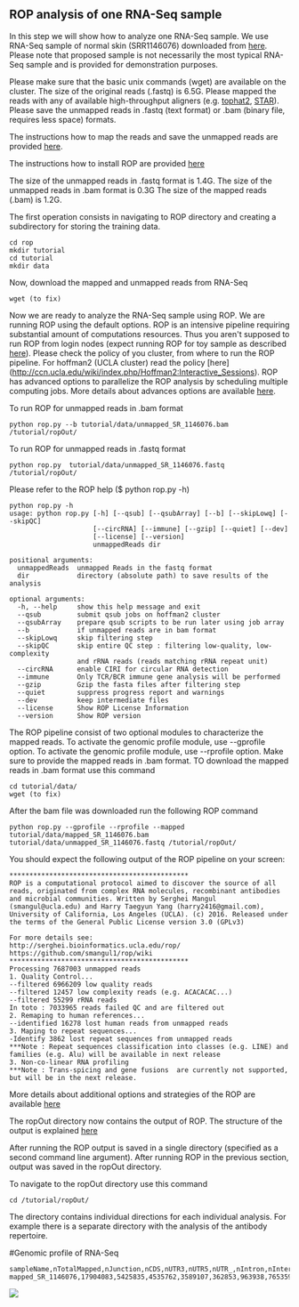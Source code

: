 ## ROP analysis of one RNA-Seq sample

In this step we will show how to analyze one RNA-Seq sample. We use RNA-Seq sample of normal skin (SRR1146076)  downloaded from [here](http://www.ncbi.nlm.nih.gov/geo/query/acc.cgi?acc=GSE54456). Please note 
that proposed sample is not necessarily the most typical RNA-Seq sample and is provided for demonstration purposes. 

Please make sure that the basic unix commands (wget) are available on the cluster. The size of the original reads (.fastq) is 6.5G. Please mapped the reads with any of available high-throughput aligners (e.g. [tophat2](https://ccb.jhu.edu/software/tophat/index.shtml), [STAR](https://github.com/alexdobin/STAR)). Please save the unmapped reads in .fastq (text format) or .bam (binary file, requires less space) formats.  

The instructions how to map the reads and save the unmapped reads are provided [here](https://github.com/smangul1/rop/wiki/How-to-map-reads-and-save-unmapped-reads). 

The instructions how to install ROP are provided [here](https://github.com/smangul1/rop/wiki/How-to-install-ROP%3F) 

The size of the unmapped reads in .fastq format is  1.4G. The size of the unmapped reads in .bam format is 0.3G
The size of the mapped reads (.bam) is 1.2G. 


The first operation consists in navigating to ROP directory and creating a subdirectory for storing the training data. 

```
cd rop
mkdir tutorial
cd tutorial
mkdir data
```

Now, download the mapped and unmapped reads from RNA-Seq

```
wget (to fix)
```

Now we are ready to analyze the RNA-Seq sample using ROP. We are running ROP using the default options. ROP is an intensive pipeline requiring substantial amount of computations resources. Thus you aren't supposed to run ROP from login nodes (expect running ROP for toy sample as described [here](https://github.com/smangul1/rop/wiki/Get-started)). Please check the policy of you cluster, from where to run the ROP pipeline. For hoffman2 (UCLA cluster) read the policy [here] (http://ccn.ucla.edu/wiki/index.php/Hoffman2:Interactive_Sessions).  ROP has advanced options to parallelize the ROP analysis by scheduling multiple computing jobs. More details about advances options are available [here](https://github.com/smangul1/rop/wiki/Advanced-options).

To run ROP for unmapped reads in .bam format 
```
python rop.py --b tutorial/data/unmapped_SR_1146076.bam /tutorial/ropOut/
```

To run ROP for unmapped reads in .fastq format 

```
python rop.py  tutorial/data/unmapped_SR_1146076.fastq /tutorial/ropOut/
```

Please refer to the ROP help ($ python rop.py -h) 

```
python rop.py -h
usage: python rop.py [-h] [--qsub] [--qsubArray] [--b] [--skipLowq] [--skipQC]
                     [--circRNA] [--immune] [--gzip] [--quiet] [--dev]
                     [--license] [--version]
                     unmappedReads dir

positional arguments:
  unmappedReads  unmapped Reads in the fastq format
  dir            directory (absolute path) to save results of the analysis

optional arguments:
  -h, --help     show this help message and exit
  --qsub         submit qsub jobs on hoffman2 cluster
  --qsubArray    prepare qsub scripts to be run later using job array
  --b            if unmapped reads are in bam format
  --skipLowq     skip filtering step
  --skipQC       skip entire QC step : filtering low-quality, low-complexity
                 and rRNA reads (reads matching rRNA repeat unit)
  --circRNA      enable CIRI for circular RNA detection
  --immune       Only TCR/BCR immune gene analysis will be performed
  --gzip         Gzip the fasta files after filtering step
  --quiet        suppress progress report and warnings
  --dev          keep intermediate files
  --license      Show ROP License Information
  --version      Show ROP version
```

The ROP pipeline consist of two optional modules to characterize the mapped reads. To activate the genomic profile module, use --gprofile option. To activate the genomic profile module, use --rprofile option. Make sure to provide the mapped reads in .bam format. TO download the mapped reads in .bam format use this command 


```
cd tutorial/data/
wget (to fix)
```

After the bam file was downloaded run the following ROP command 

```
python rop.py --gprofile --rprofile --mapped tutorial/data/mapped_SR_1146076.bam tutorial/data/unmapped_SR_1146076.fastq /tutorial/ropOut/
```

You should expect the following output of the ROP pipeline on your screen: 

```
*********************************************
ROP is a computational protocol aimed to discover the source of all reads, originated from complex RNA molecules, recombinant antibodies and microbial communities. Written by Serghei Mangul (smangul@ucla.edu) and Harry Taegyun Yang (harry2416@gmail.com), University of California, Los Angeles (UCLA). (c) 2016. Released under the terms of the General Public License version 3.0 (GPLv3)

For more details see:
http://serghei.bioinformatics.ucla.edu/rop/
https://github.com/smangul1/rop/wiki
*********************************************
Processing 7687003 unmapped reads
1. Quality Control...
--filtered 6966209 low quality reads
--filtered 12457 low complexity reads (e.g. ACACACAC...)
--filtered 55299 rRNA reads
In toto : 7033965 reads failed QC and are filtered out
2. Remaping to human references...
--identified 16278 lost human reads from unmapped reads 
3. Maping to repeat sequences...
-Identify 3862 lost repeat sequences from unmapped reads
***Note : Repeat sequences classification into classes (e.g. LINE) and families (e.g. Alu) will be available in next release
3. Non-co-linear RNA profiling
***Note : Trans-spicing and gene fusions  are currently not supported, but will be in the next release.
```


 
More details about additional options and strategies of the ROP are available [here](https://github.com/smangul1/rop/wiki/Additional-options)


The ropOut directory now contains the output of ROP. The structure of the output is explained [here](https://github.com/smangul1/rop/wiki/ROP-output-details)



After running the ROP output is saved in a single directory (specified as a second command line argument). After running ROP in the previous section, output was saved in the ropOut directory. 

To navigate to the ropOut directory use this command 

```
cd /tutorial/ropOut/
```

The directory contains individual directions for each individual analysis. For example there is a separate directory with the analysis of the antibody repertoire. 


#Genomic profile of RNA-Seq

```
sampleName,nTotalMapped,nJunction,nCDS,nUTR3,nUTR5,nUTR_,nIntron,nIntergenic,nDeep,nMT,nMultiMapped
mapped_SR_1146076,17904083,5425835,4535762,3589107,362853,963938,765359,195246,32345,1061075,972563
```

![](https://sergheimangul.files.wordpress.com/2016/05/gprofile1.png?w=1280)
